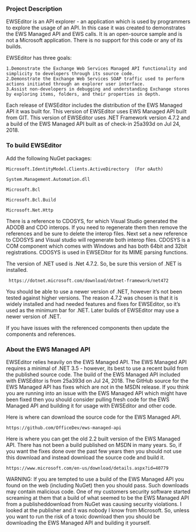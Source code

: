 ### Project Description

EWSEditor is an API explorer - an application which is used by programmers to explore the usage of an API.  In this case it was created to demonstrates the EWS Managed API and EWS calls.  It is an open-source sample and is not a Microsoft application.  There is no support for this code or any of its builds.

EWSEditor has three goals:

    1.Demonstrate the Exchange Web Services Managed API functionality and simplicity to developers through its source code. 
    2.Demonstrate the Exchange Web Services SOAP traffic used to perform actions initiated through an explorer user interface. 
    3.Assist non-developers in debugging and understanding Exchange stores by exploring items, folders, and their properties in depth. 

Each release of EWSEditor includes the distribution of the EWS Managed API it was built for. This version of EWSEditor uses EWS Managed API built from GIT. This version of EWSEditor uses .NET Framework version 4.7.2 and a build of the EWS Managed API built as of check-in 25a393d on Jul 24, 2018. 

### To build EWSEditor

Add the following NuGet packages:

    Microsoft.IdentityModel.Clients.ActiveDirectory  (For oAuth)

    System.Management.Automation.dll  

    Microsoft.Bcl

    Microsoft.Bcl.Build

    Microsoft.Net.Http

There is a reference to CDOSYS, for which Visual Studio generated the ADODB and CDO interops.  If you need to regenerate them 
then remove the references and be sure to delete the interop files. Next set a new reference to CDOSYS and Visual studio will 
regenerate both interop files.  CDOSYS is a COM component which comes with Windows and has both 64bit and 32bit registrations. CDOSYS is used in EWSEDitor for its MIME parsing functions.

The version of .NET used is .Net 4.7.2.  So, be sure this version of .NET is installed.

	 https://dotnet.microsoft.com/download/dotnet-framework/net472

You should be able to use a newer version of .NET, however it’s not been tested against higher versions. The reason 4.7.2 was
chosen is that it is widely installed and had needed features and fixes for EWSEditor, so it’s used as the minimum bar for .NET. 
Later builds of EWSEditor may use a newer version of .NET.

If you have issues with the referenced components then update the components and references.

### About the EWS Managed API

EWSEditor relies heavily on the EWS Managed API.  The EWS Managed API requires a minimal of .NET 3.5 - however, its best to use a recent build from the published source code. The build of the EWS Managed API included with EWSEditor is from 25a393d on Jul 24, 2018.  The GitHub source for the EWS Managed API has fixes which are not in the MSDN release.  If you think you are running into an issue with the EWS Managed API which might have been fixed then you should consider pulling fresh code for the EWS Managed API and building it for usage with EWSEditor and other code.   

Here is where can download the source code for the EWS Managed API.  

	https://github.com/OfficeDev/ews-managed-api

Here is where you can get the old 2.2 built version of the EWS Managed API.  There has not been a build published on MSDN in many years. 
So, if you want the fixes done over the past few years then you should not use this download and instead download the source code and build it.

	https://www.microsoft.com/en-us/download/details.aspx?id=40779

WARNING: If you are tempted to use a build of the EWS Managed API you found on the web (including NuGet) then you should pass. Such downloads may contain malicious code. One of my customers security software started screaming at them that a build of what seemed to be the EWS Managed API from a publisheddownload from NuGet was causing security violations. I looked at the publisher and it was nobody I know from Microsoft.  So, unless you want to run the risk of a toxic download then you should be downloading the EWS Managed API and building it yourself.
